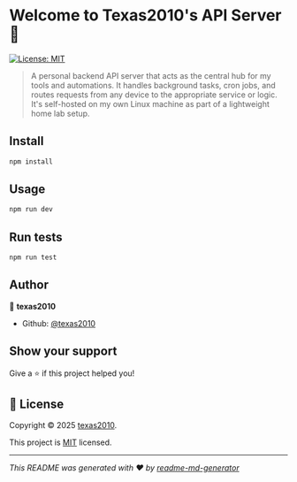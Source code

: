 # Welcome to Texas2010's API Server 👋

[![License: MIT](https://img.shields.io/badge/License-MIT-yellow.svg)](https://github.com/texas2010/api.server.texas2010.com/LICENSE)

> A personal backend API server that acts as the central hub for my tools and automations. It handles background tasks, cron jobs, and routes requests from any device to the appropriate service or logic. It's self-hosted on my own Linux machine as part of a lightweight home lab setup.

## Install

```sh
npm install
```

## Usage

```sh
npm run dev
```

## Run tests

```sh
npm run test
```

## Author

👤 **texas2010**

- Github: [@texas2010](https://github.com/texas2010)

## Show your support

Give a ⭐️ if this project helped you!

## 📝 License

Copyright © 2025 [texas2010](https://github.com/texas2010).

This project is [MIT](https://github.com/texas2010/api.server.texas2010.com/LICENSE) licensed.

---

_This README was generated with ❤️ by [readme-md-generator](https://github.com/kefranabg/readme-md-generator)_
